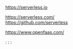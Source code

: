 https://serverless.io


https://serverless.com/  
https://github.com/serverless


https://www.openfaas.com/  



[]() : 
[]() : 
[]() : 
